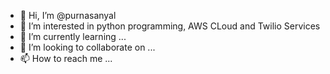 - 👋 Hi, I’m @purnasanyal
- 👀 I’m interested in python programming, AWS CLoud and Twilio Services
- 🌱 I’m currently learning ...
- 💞️ I’m looking to collaborate on ...
- 📫 How to reach me ...

<!---
purnasanyal/purnasanyal is a ✨ special ✨ repository because its `README.md` (this file) appears on your GitHub profile.
You can click the Preview link to take a look at your changes.
--->
